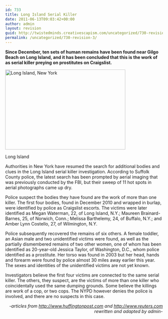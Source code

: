 ```yaml
---
id: 733
title: Long Island Serial Killer
date: 2011-06-13T09:03:42+00:00
author: admin
layout: revision
guid: http://twistedminds.creativescapism.com/uncategorized/730-revision-3/
permalink: /uncategorized/730-revision-3/
---
```

<p class="dropcap-first">
  <strong>Since December, ten sets of human remains have been found near Gilgo Beach on Long Island, and it has been concluded that this is the work of as serial killer preying on prostitutes on Craigslist.</strong>
</p>

<div style="width: 394px" class="wp-caption alignleft">
  <img class=" " title="Long Island" src="http://gothamist.com/attachments/jen/2010_12_gilgo2.jpg" alt="Long Island, New York" width="384" height="256" />
  
  <p class="wp-caption-text">
    Long Island
  </p>
</div>

Authorities in New York have resumed the search for additional bodies and clues in the Long Island serial killer investigation. According to Suffolk County police, the latest search has been prompted by aerial imaging that was previously conducted by the FBI, but their sweep of 11 hot spots in aerial photographs came up dry.

Police suspect the bodies they have found are the work of more than one killer. The first four bodies, found in December 2010 and wrapped in burlap, were identified by police as Craigslist escorts. The victims were later identified as Megan Waterman, 22, of Long Island, N.Y.; Maureen Brainard-Barnes, 25, of Norwich, Conn.; Melissa Barthelemy, 24, of Buffalo, N.Y.; and Amber Lynn Costello, 27, of Wilmington, N.Y.

Police subsequently recovered the remains of six others. A female toddler, an Asian male and two unidentified victims were found, as well as the partially dismembered remains of two other women, one of whom has been identified as 20-year-old Jessica Taylor, of Washington, D.C., whom police identified as a prostitute. Her torso was found in 2003 but her head, hands and forearm were found by police almost 30 miles away earlier this year. The sexes and identities of the unidentified victims are not yet known.

Investigators believe the first four victims are connected to the same serial killer. The others, they suspect, are the victims of more than one killer who coincidentally used the same dumping grounds. Some believe the killings are work of a cop, or two cops. The NYPD however denies the police is involved, and there are no suspects in this case.

<p style="text-align: right;">
  <em>-articles from <a href="http://www.huffingtonpost.com/">http://www.huffingtonpost.com</a> and <a href="http://www.reuters.com/">http://www.reuters.com</a> rewritten and adapted by admin-</em>
</p>